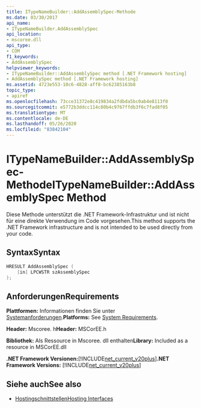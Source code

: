 ```yaml
---
title: ITypeNameBuilder::AddAssemblySpec-Methode
ms.date: 03/30/2017
api_name:
- ITypeNameBuilder.AddAssemblySpec
api_location:
- mscoree.dll
api_type:
- COM
f1_keywords:
- AddAssemblySpec
helpviewer_keywords:
- ITypeNameBuilder::AddAssemblySpec method [.NET Framework hosting]
- AddAssemblySpec method [.NET Framework hosting]
ms.assetid: 4723e553-10c6-4828-aff8-bc62385163b8
topic_type:
- apiref
ms.openlocfilehash: 73cce31372e8c419834a2fdbda5bc0ab4e8113f0
ms.sourcegitcommit: e5772b3ddcc114c80b4c9767ffdb3f6c7fad8f05
ms.translationtype: MT
ms.contentlocale: de-DE
ms.lasthandoff: 05/26/2020
ms.locfileid: "83842104"
---
```

# <a name="itypenamebuilderaddassemblyspec-method"></a><span data-ttu-id="279b7-102">ITypeNameBuilder::AddAssemblySpec-Methode</span><span class="sxs-lookup"><span data-stu-id="279b7-102">ITypeNameBuilder::AddAssemblySpec Method</span></span>
<span data-ttu-id="279b7-103">Diese Methode unterstützt die .NET Framework-Infrastruktur und ist nicht für eine direkte Verwendung im Code vorgesehen.</span><span class="sxs-lookup"><span data-stu-id="279b7-103">This method supports the .NET Framework infrastructure and is not intended to be used directly from your code.</span></span>  
  
## <a name="syntax"></a><span data-ttu-id="279b7-104">Syntax</span><span class="sxs-lookup"><span data-stu-id="279b7-104">Syntax</span></span>  
  
```cpp  
HRESULT AddAssemblySpec (  
    [in] LPCWSTR szAssemblySpec  
);  
```  
  
## <a name="requirements"></a><span data-ttu-id="279b7-105">Anforderungen</span><span class="sxs-lookup"><span data-stu-id="279b7-105">Requirements</span></span>  
 <span data-ttu-id="279b7-106">**Plattformen:** Informationen finden Sie unter [Systemanforderungen](../../get-started/system-requirements.md).</span><span class="sxs-lookup"><span data-stu-id="279b7-106">**Platforms:** See [System Requirements](../../get-started/system-requirements.md).</span></span>  
  
 <span data-ttu-id="279b7-107">**Header:** Mscoree. h</span><span class="sxs-lookup"><span data-stu-id="279b7-107">**Header:** MSCorEE.h</span></span>  
  
 <span data-ttu-id="279b7-108">**Bibliothek:** Als Ressource in Mscoree. dll enthalten</span><span class="sxs-lookup"><span data-stu-id="279b7-108">**Library:** Included as a resource in MSCorEE.dll</span></span>  
  
 <span data-ttu-id="279b7-109">**.NET Framework Versionen:**[!INCLUDE[net_current_v20plus](../../../../includes/net-current-v20plus-md.md)]</span><span class="sxs-lookup"><span data-stu-id="279b7-109">**.NET Framework Versions:** [!INCLUDE[net_current_v20plus](../../../../includes/net-current-v20plus-md.md)]</span></span>  
  
## <a name="see-also"></a><span data-ttu-id="279b7-110">Siehe auch</span><span class="sxs-lookup"><span data-stu-id="279b7-110">See also</span></span>

- [<span data-ttu-id="279b7-111">Hostingschnittstellen</span><span class="sxs-lookup"><span data-stu-id="279b7-111">Hosting Interfaces</span></span>](hosting-interfaces.md)
